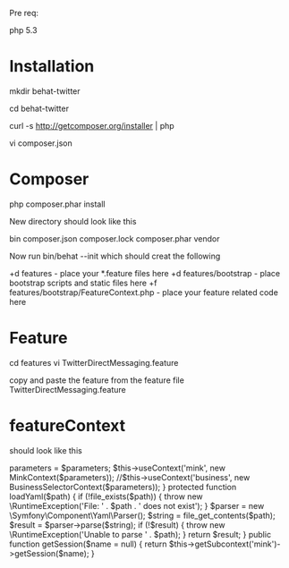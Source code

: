 Pre req:

php 5.3

Installation
================
mkdir behat-twitter

cd behat-twitter

curl -s http://getcomposer.org/installer | php

vi composer.json

Composer
=================
php composer.phar install

New directory should look like this


bin     composer.json   composer.lock   composer.phar   vendor


Now run bin/behat --init which should creat the following

+d features - place your *.feature files here
+d features/bootstrap - place bootstrap scripts and static files here
+f features/bootstrap/FeatureContext.php - place your feature related code here

Feature
================
cd features
vi TwitterDirectMessaging.feature

copy and paste the feature from the feature file TwitterDirectMessaging.feature


featureContext
===============

should look like this

<?php

use Behat\Behat\Context\ClosuredContextInterface,
    Behat\Behat\Context\TranslatedContextInterface,
    Behat\Behat\Context\BehatContext,
    Behat\Behat\Exception\PendingException;
use Behat\Gherkin\Node\PyStringNode,
    Behat\Gherkin\Node\TableNode;

use Behat\MinkExtension\Context\MinkContext;
use Behat\MinkExtension\Context\RawMinkContext;

use Selenium\Client as SeleniumClient;

use OrangeDigital\BusinessSelectorExtension\Context\BusinessSelectorContext;

//
// Require 3rd-party libraries here:
//
require_once 'PHPUnit/Autoload.php';
require_once 'PHPUnit/Framework/Assert/Functions.php';
//

/**
 * Features context.
 */
class FeatureContext extends BehatContext
{
 
    public $output;
    public $parameters;
 
    public function __construct(array $parameters)
    {
        $this->parameters = $parameters;
        $this->useContext('mink', new MinkContext($parameters));
        //$this->useContext('business', new BusinessSelectorContext($parameters));
    }
    
    protected function loadYaml($path) {
        if (!file_exists($path)) {
            throw new \RuntimeException('File: ' . $path . ' does not exist');
        }

        $parser = new \Symfony\Component\Yaml\Parser();

        $string = file_get_contents($path);

        $result = $parser->parse($string);

        if (!$result) {
            throw new \RuntimeException('Unable to parse ' . $path);
        }

        return $result;
    }


    public function getSession($name = null)
    {
      return $this->getSubcontext('mink')->getSession($name);
    } 

